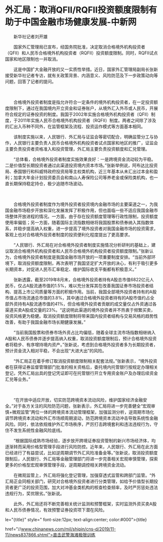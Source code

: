 # 外汇局：取消QFII/RQFII投资额度限制有助于中国金融市场健康发展-中新网

　　新华社记者刘开雄

　　国家外汇管理局已宣布，经国务院批准，决定取消合格境外机构投资者（QFII）和人民币合格境外机构投资者（RQFII）投资额度限制。同时，RQFII试点国家和地区限制也一并取消。

　　这是中国扩大金融开放的又一实质性举措。近日，国家外汇管理局副局长张新接受新华社记者专访，就有关政策背景、内涵意义、风险防范及下一步政策动向等问题，回答了记者的提问。

　　

　　合格境外投资者制度是指允许符合一定条件的境外机构投资者，在一定投资额度限制下，通过在我国境内开立资金和证券账户，从境外汇入外币或人民币，开展符合规定的证券投资的制度。我国于2002年实施合格境外机构投资者（QFII）制度，于2011年实施人民币合格境外机构投资者（RQFII）制度。两者之间除了涉及的汇出入币种不同外，在监管框架及流程、投资运作模式等方面基本相同。

　　该制度实施以来，人民银行、外汇局与证监会等密切配合，明确监管分工与协作，人民银行主要负责人民币合格境外机构投资者试点国家和地区的推广，证监会主要负责投资者资格准入和投资管理，外汇局主要负责投资额度和汇兑管理。

　　“总体看，合格境外投资者制度实施效果良好：一是跨境资金流动较为平稳。二是价值型长期投资者通过此渠道投资境内资本市场。”张新举例说，阿布达比投资局、泰国银行和科威特政府投资局等主权类机构，近三年基本从未汇出过本金和盈利；加拿大年金计划投资委员会和南山人寿保险公司等养老金或保险类机构，也一直长期保持稳定持仓，极少追随市场波动。

　　

　　合格境外投资者制度作为境外投资者投资境内金融市场的主要渠道之一，为我国金融市场稳步开放和深化发展发挥了积极作用，但也面临一些不适应我国金融市场整体开放进程的情况。一方面，由于存在投资额度管理等行政性限制，投资额度使用率偏低；另一方面，随着国际主流指数相继将我国股票和债券纳入其指数体系，并稳步提高纳入权重，进一步提高了境外投资者对我国金融市场的投资需求，客观上也对合格境外投资者制度的投资便利化程度提出了更高要求。

　　“人民银行、外汇局在对合格境外投资者制度实施情况分析研判的基础上，建议取消合格境外机构投资者和人民币合格境外机构投资者投资额度限制。”张新认为，合格境外投资者制度是我国金融市场开放的一项重要制度安排。“当前外部环境下，取消投资额度限制，再次表明了我国坚定扩大开放的决心，有利于吸引更多长期资本，对促进人民币汇率稳定、维护国际收支平衡都有积极意义。”

　　张新透露，截至2019年8月末，合格境外投资者持有A股总市值6822亿元人民币，仅占A股流通市值的1.5%，难以充分发挥其在改善我国证券市场投资者结构、提高上市公司质量等方面的积极作用。当前，我国全部境外投资者持有的A股市值占市场流通总市值的3.8%，其中通过合格境外投资者持有的A股市值约占全部外资持有A股流通市值的41%，但合格境外投资者贡献的成交量仅占外资通过各渠道买卖A股成交量的23%。“这说明此渠道的境外投资者并不热衷于频繁买卖，投资风格更为稳健。取消投资额度限制将带来国内投资者结构与交易风格的趋势性改善，有助于我国金融市场长期健康发展。”

　　“当前我国股票和债券市场外资占比均偏低，随着全球主流市场指数相继纳入A股和人民币债券并逐步提高纳入权重，取消投资额度限制后，预计合格境外投资者将稳步、有序增持境内资产。”张新说，考虑到合格境外投资者多为长期投资者，预计资金流入相对平稳，不会出现“大进大出”的风险。

　　“外汇局正在着手修订取消投资额度限制相关配套法规。”张新表示，“境外投资者在获得证券监督管理部门批准的相关资格后，委托境内托管银行按规定办理相关登记，凭外汇局出具的登记凭证即可在托管银行开立专用资金账户及办理后续资金汇兑等业务。”

　　

　　“在开放中适应开放，切实防范跨境资本流动风险，维护国家经济金融安全。”对于各方关注的风险防范问题，张新表示，外汇局将进一步完善健全“宏观审慎+微观监管”两位一体的跨境资本流动管理框架，加强监测分析，逆周期市场化调节跨境资本流动和外汇市场顺周期波动，防范跨境资本流动冲击导致系统性金融风险。同时，依法依规维护外汇市场秩序，严厉打击跨境套利和违法违规行为，守住不发生系统性金融风险底线。

　　“根据国际成熟市场经验，逐步放开跨境证券投资管制的新兴市场经济体，均逐渐转而采用价格型管理手段进行风险防控。近年来，人民银行、外汇局在此方面已经进行了有益尝试，比如逆周期调节外汇风险准备金等。”张新说，取消投资额度限制后，人民银行、外汇局等金融管理部门将进一步完善相关宏观审慎管理，探索更多的价格型宏观审慎管理手段，逆周期调控相关跨境资金流动。

　　在微观监管上，外汇局将强化登记管理，加强穿透式监管和跨部门监管。“外汇局正会同相关部门，研究对合格境外投资者进行分类管理，如给予价值型长期投资者更广泛的投资范围，加大对冲基金类机构的核查检查频率，及时严厉惩处违法违规行为，奖优限劣。”张新说。

　　此外，外汇局还将不断完善相关统计监测和预警框架，实时监测外资买卖A股和人民币债券情况，有效预警证券投资项下潜在风险。

le="{title}" style=" font-size:12px; text-align:center; color:#000">{title}

href="//www.chinanews.com/mil/shipin/cns-d/2019/11-11/news837866.shtml">直击武警海滩极限训练
